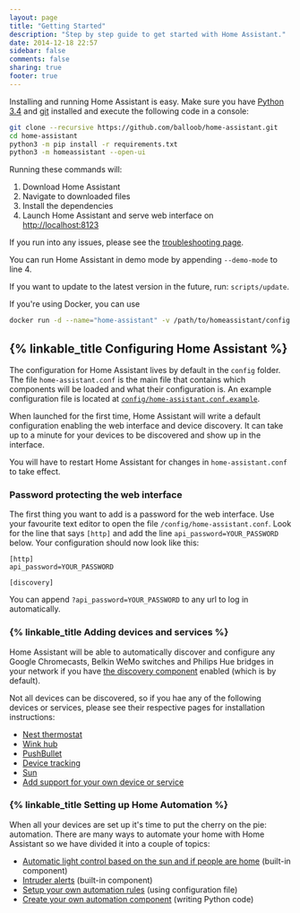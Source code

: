 ```yaml
---
layout: page
title: "Getting Started"
description: "Step by step guide to get started with Home Assistant."
date: 2014-12-18 22:57
sidebar: false
comments: false
sharing: true
footer: true
---
```


Installing and running Home Assistant is easy. Make sure you have [Python 3.4](https://www.python.org/downloads/) and [git](http://git-scm.com/downloads) installed and execute the following code in a console:

```bash
git clone --recursive https://github.com/balloob/home-assistant.git
cd home-assistant
python3 -m pip install -r requirements.txt
python3 -m homeassistant --open-ui
```

Running these commands will:

1. Download Home Assistant
2. Navigate to downloaded files
3. Install the dependencies
4. Launch Home Assistant and serve web interface on [http://localhost:8123](http://localhost:8123)

If you run into any issues, please see the [troubleshooting page]({{site_root}}/getting-started/troubleshooting.html).

<p class='note'>
  You can run Home Assistant in demo mode by appending <code>--demo-mode</code> to line 4.
</p>

<p class='note'>
  If you want to update to the latest version in the future, run: <code>scripts/update</code>.
</p>

If you're using Docker, you can use
```bash
docker run -d --name="home-assistant" -v /path/to/homeassistant/config:/config -v /etc/localtime:/etc/localtime:ro --net=host balloob/home-assistant
```

## {% linkable_title Configuring Home Assistant %}

The configuration for Home Assistant lives by default in the `config` folder. The file `home-assistant.conf` is the main file that contains which components will be loaded and what their configuration is. An example configuration file is located at [`config/home-assistant.conf.example`](https://github.com/balloob/home-assistant/blob/master/config/home-assistant.conf.example).

When launched for the first time, Home Assistant will write a default configuration enabling the web interface and device discovery. It can take up to a minute for your devices to be discovered and show up in the interface.

<p class='note'>
  You will have to restart Home Assistant for changes in <code>home-assistant.conf</code> to take effect.
</p>

### Password protecting the web interface

The first thing you want to add is a password for the web interface. Use your favourite text editor to open the file `/config/home-assistant.conf`. Look for the line that says `[http]` and add the line `api_password=YOUR_PASSWORD` below. Your configuration should now look like this:

```
[http]
api_password=YOUR_PASSWORD

[discovery]
```

<p class='note'>
You can append <code>?api_password=YOUR_PASSWORD</code> to any url to log in automatically.
</p>

### {% linkable_title Adding devices and services %}

Home Assistant will be able to automatically discover and configure any Google Chromecasts, Belkin WeMo switches and Philips Hue bridges in your network if you have [the discovery component]({{site_root}}/components/discovery.html) enabled (which is by default).

Not all devices can be discovered, so if you hae any of the following devices or services, please see their respective pages for installation instructions:

 * [Nest thermostat]({{site_root}}/components/thermostat.html)
 * [Wink hub]({{site_root}}/components/wink.html)
 * [PushBullet]({{site_root}}/components/notify.html)
 * [Device tracking]({{site_root}}/components/device_tracker.html)
 * [Sun]({{site_root}}/components/sun.html)
 * [Add support for your own device or service]({{site_root}}/developers/add_new_platform.html)

### {% linkable_title Setting up Home Automation %}

When all your devices are set up it's time to put the cherry on the pie: automation. There are many ways to automate your home with Home Assistant so we have divided it into a couple of topics:

 * [Automatic light control based on the sun and if people are home]({{site_root}}/components/device_sun_light_trigger.html) (built-in component)
 * [Intruder alerts]({{site_root}}/components/simple_alarm.html) (built-in component)
 * [Setup your own automation rules]({{site_root}}/components/automation.html) (using configuration file)
 * [Create your own automation component]({{site_root}}/developers/creating_components.html) (writing Python code)

